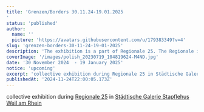 ```yaml
---
title: 'Grenzen/Borders 30.11.24-19.01.2025
'
status: 'published'
author:
  name: ''
  picture: 'https://avatars.githubusercontent.com/u/179383349?v=4'
slug: 'grenzen-borders-30-11-24-19-01-2025'
description: 'The exhibition is a part of Regionale 25. The Regionale is a tri-national exhibition project that transcends national borders. This year, Regionale 25 will take place from November 28, 2024 to January 2025. 18 exhibition spaces from the Basel region, Alsace and South Baden will present works by almost 200 artists. They will address burning contemporary issues in a variety of ways and across all genres. I take part with the artwork ''Anaçiğim, Anam'' from Crimean Tatar language means ''Mother, Mom’ , work that deals with the personal and geopolitical borders of Crimea and addresses the emotional and physical separation from one''s homeland. The using a map of Crimea and my native language, Crimean Tatar, to represent home and memory. The work is an artistic research that reflects on the boundaries between nations, cultures and identities.  Anam.Anaçiğim 2023 acrylic, canvas, 150*200 cm '
coverImage: '/images/polish_20230719_104819624-M4ND.jpg'
date: '30 November 2024  - 19 January 2025'
notice: 'upcoming'
excerpt: 'collective exhibition during Regionale 25 in Städtische Galerie Stapflehus Weil am Rhein'
publishedAt: '2024-11-24T22:00:05.173Z'
---
```


collective exhibition during [Regionale 25](https://regionale.org/) in [Städtische Galerie Stapflehus Weil am Rhein](https://www.stapflehus.de/ausstellung/aktuell/a.htm)